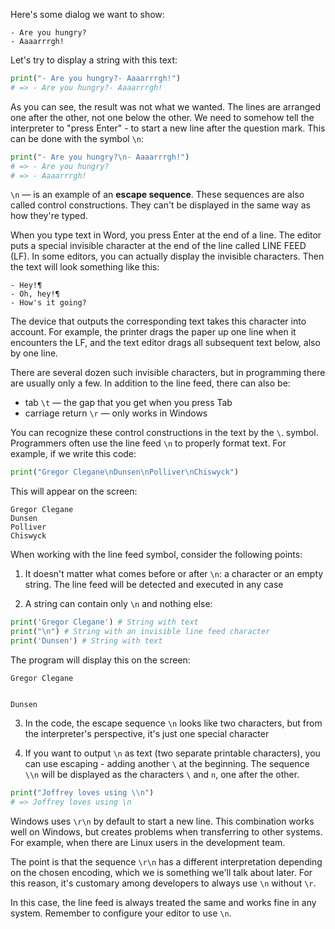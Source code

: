 
Here's some dialog we want to show:

```
- Are you hungry?
- Aaaarrrgh!
```

Let's try to display a string with this text:

```python
print("- Are you hungry?- Aaaarrrgh!")
# => - Are you hungry?- Aaaarrrgh!
```

As you can see, the result was not what we wanted. The lines are arranged one after the other, not one below the other. We need to somehow tell the interpreter to "press Enter" - to start a new line after the question mark. This can be done with the symbol `\n`:

```python
print("- Are you hungry?\n- Aaaarrrgh!")
# => - Are you hungry?
# => - Aaaarrrgh!
```

`\n` — is an example of an **escape sequence**. These sequences are also called control constructions. They can't be displayed in the same way as how they're typed.

When you type text in Word, you press Enter at the end of a line. The editor puts a special invisible character at the end of the line called LINE FEED (LF). In some editors, you can actually display the invisible characters. Then the text will look something like this:

```
- Hey!¶
- Oh, hey!¶
- How's it going?
```

The device that outputs the corresponding text takes this character into account. For example, the printer drags the paper up one line when it encounters the LF, and the text editor drags all subsequent text below, also by one line.

There are several dozen such invisible characters, but in programming there are usually only a few. In addition to the line feed, there can also be:

* tab `\t` — the gap that you get when you press Tab
* carriage return `\r` — only works in Windows

You can recognize these control constructions in the text by the `\`. symbol. Programmers often use the line feed `\n` to properly format text. For example, if we write this code:

```python
print("Gregor Clegane\nDunsen\nPolliver\nChiswyck")
```

This will appear on the screen:

```
Gregor Clegane
Dunsen
Polliver
Chiswyck
```

When working with the line feed symbol, consider the following points:

1. It doesn't matter what comes before or after `\n`: a character or an empty string. The line feed will be detected and executed in any case

2. A string can contain only `\n` and nothing else:

  ```python
  print('Gregor Clegane') # String with text
  print("\n") # String with an invisible line feed character
  print('Dunsen') # String with text
  ```

  The program will display this on the screen:

  ```
  Gregor Clegane


  Dunsen
  ```

3. In the code, the escape sequence `\n` looks like two characters, but from the interpreter's perspective, it's just one special character

4. If you want to output `\n` as text (two separate printable characters), you can use escaping - adding another `\` at the beginning. The sequence `\\n` will be displayed as the characters `\` and `n`, one after the other.

```python
print("Joffrey loves using \\n")
# => Joffrey loves using \n
```

Windows uses `\r\n` by default to start a new line. This combination works well on Windows, but creates problems when transferring to other systems. For example, when there are Linux users in the development team.

The point is that the sequence `\r\n` has a different interpretation depending on the chosen encoding, which we is something we'll talk about later. For this reason, it's customary among developers to always use `\n` without `\r`.

 In this case, the line feed is always treated the same and works fine in any system. Remember to configure your editor to use `\n`.
